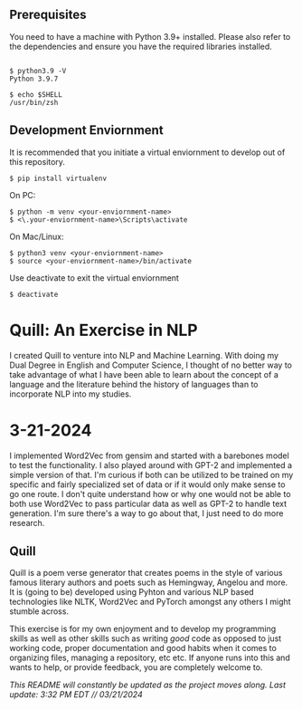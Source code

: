 ## Prerequisites <a name = "prerequisites"></a>

You need to have a machine with Python 3.9+ installed. Please also refer to the dependencies and ensure you have the required libraries installed.

```Shell

$ python3.9 -V
Python 3.9.7

$ echo $SHELL
/usr/bin/zsh

```

## Development Enviornment <a name = "Quill"></a>
It is recommended that you initiate a virtual enviornment to develop out of this repository.

```Shell
$ pip install virtualenv
```

On PC:

```Shell
$ python -m venv <your-enviornment-name>
$ <\.your-enviornment-name>\Scripts\activate
```

On Mac/Linux:
```Shell
$ python3 venv <your-enviornment-name>
$ source <your-enviornment-name>/bin/activate
```

Use deactivate to exit the virtual enviornment
```Shell
$ deactivate
```

<h1> Quill: An Exercise in NLP </h1>
I created Quill to venture into NLP and Machine Learning.
 With doing my Dual Degree in English and Computer Science, I thought of no better way to take advantage of what I have been able to learn about the concept
 of a language and the literature behind the history of languages than to incorporate NLP into my studies.
<h1> 3-21-2024 </h1> 
 </p>I implemented Word2Vec from gensim and started with a barebones model to test the functionality. I also played around with GPT-2 and implemented a simple version of that. I'm curious if both can be 
utilized to be trained on my specific and fairly specialized set of data or if it would only make sense
to go one route. I don't quite understand how or why one would not be able to both use Word2Vec to pass particular data as well as GPT-2 to handle text generation. I'm sure there's a way to go about that, I just need to do more research.
</p>
 
 <h2> Quill </h2>
Quill is a poem verse generator that creates poems in the style of various famous literary authors and poets such as Hemingway, Angelou and more. It is (going to be) developed using 
Pyhton and various NLP based technologies like NLTK, Word2Vec and PyTorch amongst any others I might stumble across.

 This exercise is for my own enjoyment and to develop my programming skills as well as other skills such as writing _good_ code as opposed to just working code, proper documentation and good habits when it comes to organizing files, managing a repository, etc etc. If anyone runs into this and wants to help, or provide feedback, you are completely welcome to. 

_This README will constantly be updated as the project moves along. Last update: 3:32 PM EDT // 03/21/2024_
